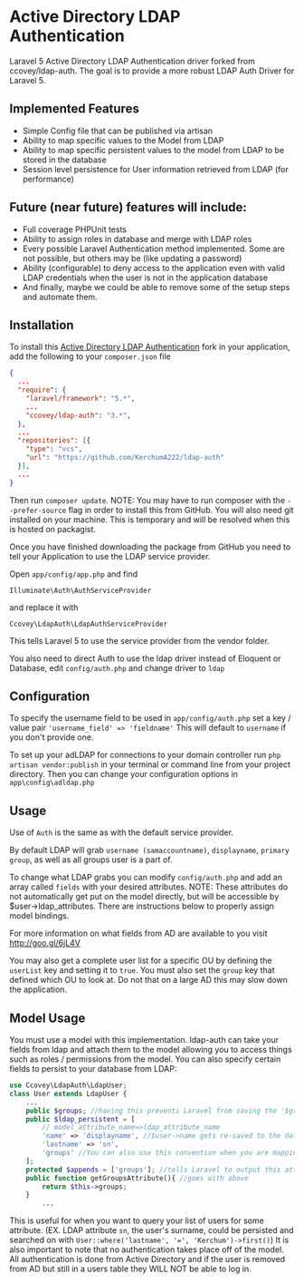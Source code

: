 Active Directory LDAP Authentication
====================================

Laravel 5 Active Directory LDAP Authentication driver forked from ccovey/ldap-auth.
The goal is to provide a more robust LDAP Auth Driver for Laravel 5.

Implemented Features
--------------------
* Simple Config file that can be published via artisan
* Ability to map specific values to the Model from LDAP
* Ability to map specific persistent values to the model from LDAP to be stored in the database
* Session level persistence for User information retrieved from LDAP (for performance)

Future (near future) features will include:
-------------------------------------------
* Full coverage PHPUnit tests
* Ability to assign roles in database and merge with LDAP roles
* Every possible Laravel Authentication method implemented. Some are not possible, but others may be (like updating a password)
* Ability (configurable) to deny access to the application even with valid LDAP credentials when the user is not in the application database
* And finally, maybe we could be able to remove some of the setup steps and automate them.

Installation
------------
To install this [Active Directory LDAP Authentication](https://github.com/ccovey/ldap-auth) fork in your application, add the following to your `composer.json` file

```json
{
  ...
  "require": {
    "laravel/framework": "5.*",
    ...
    "ccovey/ldap-auth": "3.*",
  },
  ...
  "repositories": [{
    "type": "vcs",
    "url": "https://github.com/KerchumA222/ldap-auth"
  }],
  ...
}
```

Then run `composer update`.
NOTE: You may have to run composer with the `--prefer-source` flag in order to install this from GitHub. You will also need git installed on your machine. This is temporary and will be resolved when this is hosted on packagist.

Once you have finished downloading the package from GitHub you need to tell your Application to use the LDAP service provider.

Open `app/config/app.php` and find

`Illuminate\Auth\AuthServiceProvider`

and replace it with

`Ccovey\LdapAuth\LdapAuthServiceProvider`

This tells Laravel 5 to use the service provider from the vendor folder.

You also need to direct Auth to use the ldap driver instead of Eloquent or Database, edit `config/auth.php` and change driver to `ldap`

Configuration
-------------
To specify the username field to be used in `app/config/auth.php` set a key / value pair `'username_field' => 'fieldname'` This will default to `username` if you don't provide one.

To set up your adLDAP for connections to your domain controller run `php artisan vendor:publish` in your terminal or command line from your project directory. Then you can change your configuration options in `app\config\adldap.php`

Usage
-----
Use of `Auth` is the same as with the default service provider.

By default LDAP will grab `username (samaccountname)`, `displayname`, `primary group`, as well as all groups user is a part of.

To change what LDAP grabs you can modify `config/auth.php` and add an array called `fields` with your desired attributes.
NOTE: These attributes do not automatically get put on the model directly, but will be accessible by $user->ldap_attributes. There are instructions below to properly assign model bindings.

For more information on what fields from AD are available to you visit http://goo.gl/6jL4V

You may also get a complete user list for a specific OU by defining the `userList` key and setting it to `true`. You must also set the `group` key that defined which OU to look at. Do not that on a large AD this may slow down the application.

Model Usage
-----------
You must use a model with this implementation. 
ldap-auth can take your fields from ldap and attach them to the model allowing you to access things such as roles / permissions from the model.
You can also specify certain fields to persist to your database from LDAP:
```php
use Ccovey\LdapAuth\LdapUser;
class User extends LdapUser {
	...
	public $groups; //having this prevents Laravel from saving the '$groups' attribute to the database
	public $ldap_persistent = [
		// model_attribute_name=>ldap_attribute_name
		'name' => 'displayname', //$user->name gets re-saved to the database upon login
		'lastname' => 'sn',
		'groups' //You can also use this convention when you are mapping to an attribute of the same name
	];
	protected $appends = ['groups']; //tells Laravel to output this attribute when being converted to arrays or JSON
	public function getGroupsAttribute(){ //goes with above
		return $this->groups;
	}
    	...
```
This is useful for when you want to query your list of users for some attribute. (EX. LDAP attribute `sn`, the user's surname, could be persisted and searched on with `User::where('lastname', '=', 'Kerchum')->first()`)
It is also important to note that no authentication takes place off of the model. 
All authentication is done from Active Directory and if the user is removed from AD but still in a users table they WILL NOT be able to log in.